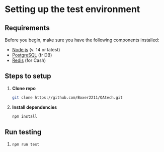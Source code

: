 # Setting up the test environment

## Requirements

Before you begin, make sure you have the following components installed:

- [Node.js](https://nodejs.org/) (v. 14 or latest)
- [PostgreSQL](https://www.postgresql.org/) (fr DB)
- [Redis](https://redis.io/) (for Cash)

## Steps to setup

1. **Clone repo**

   ```bash
   git clone https://github.com/Boxer2211/QAtech.git
2. **Install dependencies**
    ```bash
    npm install

## Run testing
1.
    ```bash
    npm run test



